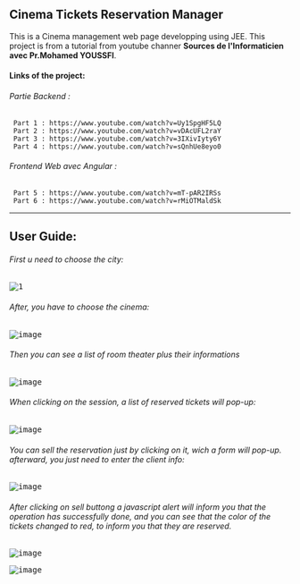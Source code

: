 ## Cinema Tickets Reservation Manager

This is a Cinema management web page developping using JEE.
This project is from a tutorial from youtube channer **Sources de l'Informaticien avec Pr.Mohamed YOUSSFI**.

#### Links of the project:
###### Partie Backend :
     Part 1 : https://www.youtube.com/watch?v=Uy1SpgHF5LQ
     Part 2 : https://www.youtube.com/watch?v=vDAcUFL2raY
     Part 3 : https://www.youtube.com/watch?v=3IXivIyty6Y
     Part 4 : https://www.youtube.com/watch?v=sQnhUe8eyo0
###### Frontend Web avec Angular :
     Part 5 : https://www.youtube.com/watch?v=mT-pAR2IRSs
     Part 6 : https://www.youtube.com/watch?v=rMiOTMaldSk
     
----------------------------------------------------------

## User Guide:

###### First u need to choose the city:

<kbd>![1](https://user-images.githubusercontent.com/18411357/119388756-a1d99280-bcc2-11eb-9572-0f931ffb481b.jpg)</kbd>
    
    
######  After, you have to choose the cinema:

<kbd>![image](https://user-images.githubusercontent.com/18411357/119386678-c7b16800-bcbf-11eb-9f78-566de4c91fd2.png)</kbd>


######  Then you can see a list of room theater plus their informations


<kbd>![image](https://user-images.githubusercontent.com/18411357/119389278-4b208880-bcc3-11eb-9347-cddd519f97d3.png) </kbd>


######  When clicking on the session, a list of reserved tickets will pop-up:


<kbd>![image](https://user-images.githubusercontent.com/18411357/119387173-7b1a5c80-bcc0-11eb-8427-75458d32c581.png)</kbd>


######  You can sell the reservation just by clicking on it, wich a form will pop-up. afterward, you just need to enter the client info:
   

<kbd>![image](https://user-images.githubusercontent.com/18411357/119387485-ea904c00-bcc0-11eb-8db7-5280de9169c2.png)</kbd>


######  After clicking on sell buttong a javascript alert will inform you that the operation has successfully done, and you can see that the color of the tickets changed to red, to inform you that they are reserved.
    

<kbd>![image](https://user-images.githubusercontent.com/18411357/119387914-84f08f80-bcc1-11eb-8e6d-7b6bb48257a3.png)</kbd>
 
 
<kbd>![image](https://user-images.githubusercontent.com/18411357/119388007-a3ef2180-bcc1-11eb-8eb3-ae1ea41599de.png)</kbd>


    

